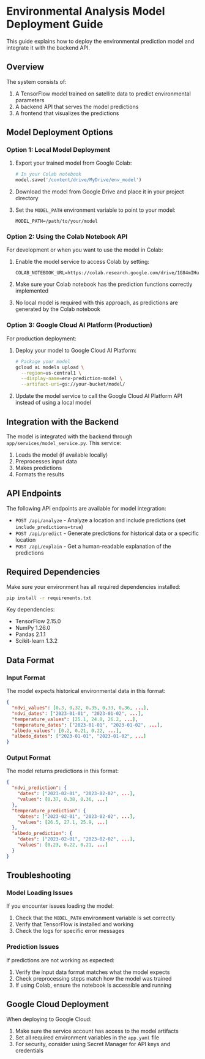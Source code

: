 # Environmental Analysis Model Deployment Guide

This guide explains how to deploy the environmental prediction model and integrate it with the backend API.

## Overview

The system consists of:
1. A TensorFlow model trained on satellite data to predict environmental parameters
2. A backend API that serves the model predictions
3. A frontend that visualizes the predictions

## Model Deployment Options

### Option 1: Local Model Deployment

1. Export your trained model from Google Colab:
   ```python
   # In your Colab notebook
   model.save('/content/drive/MyDrive/env_model')
   ```

2. Download the model from Google Drive and place it in your project directory

3. Set the `MODEL_PATH` environment variable to point to your model:
   ```
   MODEL_PATH=/path/to/your/model
   ```

### Option 2: Using the Colab Notebook API

For development or when you want to use the model in Colab:

1. Enable the model service to access Colab by setting:
   ```
   COLAB_NOTEBOOK_URL=https://colab.research.google.com/drive/1G84mIHuly35rkdTutx2ldvLWnfkc1Aas
   ```

2. Make sure your Colab notebook has the prediction functions correctly implemented

3. No local model is required with this approach, as predictions are generated by the Colab notebook

### Option 3: Google Cloud AI Platform (Production)

For production deployment:

1. Deploy your model to Google Cloud AI Platform:
   ```bash
   # Package your model
   gcloud ai models upload \
     --region=us-central1 \
     --display-name=env-prediction-model \
     --artifact-uri=gs://your-bucket/model/
   ```

2. Update the model service to call the Google Cloud AI Platform API instead of using a local model

## Integration with the Backend

The model is integrated with the backend through `app/services/model_service.py`. This service:

1. Loads the model (if available locally)
2. Preprocesses input data
3. Makes predictions
4. Formats the results

## API Endpoints

The following API endpoints are available for model integration:

- `POST /api/analyze` - Analyze a location and include predictions (set `include_predictions=true`)
- `POST /api/predict` - Generate predictions for historical data or a specific location
- `POST /api/explain` - Get a human-readable explanation of the predictions

## Required Dependencies

Make sure your environment has all required dependencies installed:

```bash
pip install -r requirements.txt
```

Key dependencies:
- TensorFlow 2.15.0
- NumPy 1.26.0
- Pandas 2.1.1
- Scikit-learn 1.3.2

## Data Format

### Input Format

The model expects historical environmental data in this format:
```json
{
  "ndvi_values": [0.3, 0.32, 0.35, 0.33, 0.36, ...],
  "ndvi_dates": ["2023-01-01", "2023-01-02", ...],
  "temperature_values": [25.1, 24.8, 26.2, ...],
  "temperature_dates": ["2023-01-01", "2023-01-02", ...],
  "albedo_values": [0.2, 0.21, 0.22, ...],
  "albedo_dates": ["2023-01-01", "2023-01-02", ...]
}
```

### Output Format

The model returns predictions in this format:
```json
{
  "ndvi_prediction": {
    "dates": ["2023-02-01", "2023-02-02", ...],
    "values": [0.37, 0.38, 0.36, ...]
  },
  "temperature_prediction": {
    "dates": ["2023-02-01", "2023-02-02", ...],
    "values": [26.5, 27.1, 25.9, ...]
  },
  "albedo_prediction": {
    "dates": ["2023-02-01", "2023-02-02", ...],
    "values": [0.23, 0.22, 0.21, ...]
  }
}
```

## Troubleshooting

### Model Loading Issues

If you encounter issues loading the model:

1. Check that the `MODEL_PATH` environment variable is set correctly
2. Verify that TensorFlow is installed and working
3. Check the logs for specific error messages

### Prediction Issues

If predictions are not working as expected:

1. Verify the input data format matches what the model expects
2. Check preprocessing steps match how the model was trained
3. If using Colab, ensure the notebook is accessible and running

## Google Cloud Deployment

When deploying to Google Cloud:

1. Make sure the service account has access to the model artifacts
2. Set all required environment variables in the `app.yaml` file
3. For security, consider using Secret Manager for API keys and credentials 